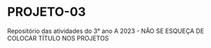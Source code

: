# PROJETO-03
Repositório das atividades do 3° ano A 2023 - NÃO SE ESQUEÇA DE COLOCAR TÍTULO NOS PROJETOS

